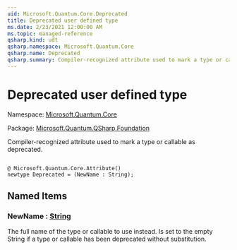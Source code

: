 ```yaml
---
uid: Microsoft.Quantum.Core.Deprecated
title: Deprecated user defined type
ms.date: 2/23/2021 12:00:00 AM
ms.topic: managed-reference
qsharp.kind: udt
qsharp.namespace: Microsoft.Quantum.Core
qsharp.name: Deprecated
qsharp.summary: Compiler-recognized attribute used to mark a type or callable as deprecated.
---
```


# Deprecated user defined type

Namespace: [Microsoft.Quantum.Core](xref:Microsoft.Quantum.Core)

Package: [Microsoft.Quantum.QSharp.Foundation](https://nuget.org/packages/Microsoft.Quantum.QSharp.Foundation)


Compiler-recognized attribute used to mark a type or callable as deprecated.

```qsharp

@ Microsoft.Quantum.Core.Attribute()
newtype Deprecated = (NewName : String);
```



## Named Items

### NewName : [String](xref:microsoft.quantum.lang-ref.string)

The full name of the type or callable to use instead.Is set to the empty String if a type or callable has been deprecated without substitution.